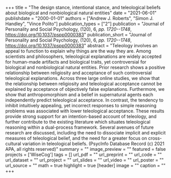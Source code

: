 +++
title = "The design stance, intentional stance, and teleological beliefs about biological and nonbiological natural entities"
date = "2021-06-01"
publishdate = "2000-01-01"
authors = ["Andrew J. Roberts", "Simon J. Handley", "Vince Polito"]
publication_types = ["2"]
publication = "Journal of Personality and Social Psychology, (120), 6, _pp. 1720--1748_, https://doi.org/10.1037/pspp0000383"
publication_short = "Journal of Personality and Social Psychology, (120), 6, _pp. 1720--1748_, https://doi.org/10.1037/pspp0000383"
abstract = "Teleology involves an appeal to function to explain why things are the way they are. Among scientists and philosophers, teleological explanations are widely accepted for human-made artifacts and biological traits, yet controversial for biological and nonbiological natural entities. Prior research shows a positive relationship between religiosity and acceptance of such controversial teleological explanations. Across three large online studies, we show that the relationship between religiosity and teleological acceptance cannot be explained by acceptance of objectively false explanations. Furthermore, we show that anthropomorphism and a belief in supernatural agents each independently predict teleological acceptance. In contrast, the tendency to inhibit intuitively appealing, yet incorrect responses to simple reasoning problems was associated with lower teleological acceptance. These results provide strong support for an intention-based account of teleology, and further contribute to the existing literature which situates teleological reasoning within a dual-process framework. Several avenues of future research are discussed, including the need to dissociate implicit and explicit measures of teleological belief, and the need for a greater focus on cross-cultural variation in teleological beliefs. (PsycInfo Database Record (c) 2021 APA, all rights reserved)"
summary = ""
image_preview = ""
featured = false
projects = ['WiseCog']
tags = []
url_pdf = ""
url_preprint = ""
url_code = ""
url_dataset = ""
url_project = ""
url_slides = ""
url_video = ""
url_poster = ""
url_source = ""
math = true
highlight = true
[header]
image = ""
caption = ""
+++
